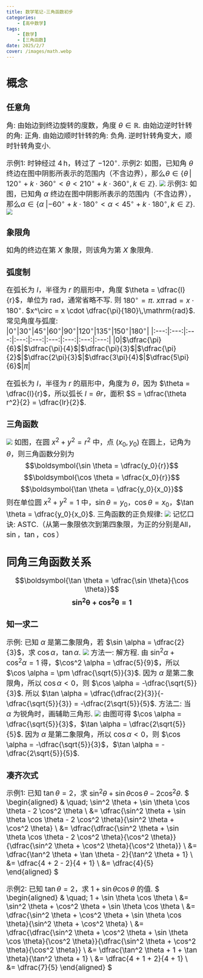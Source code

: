 ```yaml
---
title: 数学笔记-三角函数初步
categories:
    - [高中数学]
tags:
    - [数学]
    - [三角函数]
date: 2025/2/7
cover: /images/math.webp
---
```

# 概念
## 任意角
角: 由始边到终边旋转的度数，角度 $\theta \in \mathbb{R}$.
由始边逆时针转的角: 正角.
由始边顺时针转的角: 负角.
逆时针转角变大，顺时针转角变小.

示例1: 时钟经过 $4 \,\mathrm{h}$，转过了 $-120^\circ$.
示例2: 如图，已知角 $\theta$ 终边在图中阴影所表示的范围内（不含边界），那么$\theta \in \{\theta \,|\, 120^\circ + k \cdot 360^\circ < \theta < 210^\circ + k \cdot 360^\circ, k \in \mathbb{Z}\}$.
![](/images/Maths/三角函数初步/1.png)
示例3: 如图，已知角 $\alpha$ 终边在图中阴影所表示的范围内（不含边界），那么$\alpha \in \{\alpha \;| -60^\circ + k \cdot 180^\circ < \alpha < 45^\circ + k \cdot 180^\circ, k \in \mathbb{Z}\}$.
![](/images/Maths/三角函数初步/2.png)
## 象限角
如角的终边在第 $X$ 象限，则该角为第 $X$ 象限角.
## 弧度制
在弧长为 $l$，半径为 $r$ 的扇形中，角度 $\theta = \dfrac{l}{r}$，单位为 $\mathrm{rad}$，通常省略不写.
则 $180^\circ = \pi$.
$x\pi \,\mathrm{rad} = x \cdot 180^\circ$.
$x^\circ = x \cdot \dfrac{\pi}{180}\,\mathrm{rad}$.
常见角度与弧度:
|$0^\circ{}$|$30^\circ$|$45^\circ$|$60^\circ$|$90^\circ$|$120^\circ$|$135^\circ$|$150^\circ$|$180^\circ$|
|:---:|:---:|:---:|:---:|:---:|:---:|:---:|:---:|:---:|
|$0$|$\dfrac{\pi}{6}$|$\dfrac{\pi}{4}$|$\dfrac{\pi}{3}$|$\dfrac{\pi}{2}$|$\dfrac{2\pi}{3}$|$\dfrac{3\pi}{4}$|$\dfrac{5\pi}{6}$|$\pi$|

在弧长为 $l$，半径为 $r$ 的扇形中，角度为 $\theta$，因为 $\theta = \dfrac{l}{r}$，所以弧长 $l = \theta r$，面积 $S = \dfrac{\theta r^2}{2} = \dfrac{lr}{2}$.
## 三角函数
![](/images/Maths/三角函数初步/3.svg)
如图，在圆 $x^2 + y^2 = r^2$ 中，点 $(x_0, y_0)$ 在圆上，记角为 $\theta$，则三角函数分别为
$$\boldsymbol{\sin \theta = \dfrac{y_0}{r}}$$
$$\boldsymbol{\cos \theta = \dfrac{x_0}{r}}$$
$$\boldsymbol{\tan \theta = \dfrac{y_0}{x_0}}$$
则在单位圆 $x^2 + y^2 = 1$ 中，$\sin \theta = y_0$，$\cos \theta = x_0$，$\tan \theta = \dfrac{y_0}{x_0}$.
三角函数的正负规律:
![](/images/Maths/三角函数初步/4.png)
记忆口诀: ASTC.（从第一象限依次到第四象限，为正的分别是All，$\sin$，$\tan$，$\cos$）
# 同角三角函数关系
$$\boldsymbol{\tan \theta = \dfrac{\sin \theta}{\cos \theta}}$$
$$\boldsymbol{\sin^2 \theta + \cos^2 \theta = 1}$$
## 知一求二
示例:
已知 $\alpha$ 是第二象限角，若 $\sin \alpha = \dfrac{2}{3}$，求 $\cos \alpha$，$\tan \alpha$.
![](/images/Maths/三角函数初步/5.png)
方法一: 解方程.
由 $\sin^2 \alpha + \cos^2 \alpha = 1$ 得，$\cos^2 \alpha = \dfrac{5}{9}$，所以 $\cos \alpha = \pm \dfrac{\sqrt{5}}{3}$.
因为 $\alpha$ 是第二象限角，所以 $\cos \alpha < 0$，则 $\cos \alpha = -\dfrac{\sqrt{5}}{3}$.
所以 $\tan \alpha = \dfrac{\dfrac{2}{3}}{-\dfrac{\sqrt{5}}{3}} = -\dfrac{2\sqrt{5}}{5}$.
方法二: 当 $\alpha$ 为锐角时，画辅助三角形.
![](/images/Maths/三角函数初步/6.png)
由图可得 $\cos \alpha = \dfrac{\sqrt{5}}{3}$，$\tan \alpha = \dfrac{2\sqrt{5}}{5}$.
因为 $\alpha$ 是第二象限角，所以 $\cos \alpha < 0$，则 $\cos \alpha = -\dfrac{\sqrt{5}}{3}$，$\tan \alpha = -\dfrac{2\sqrt{5}}{5}$.
## 凑齐次式
示例1: 已知 $\tan \theta = 2$，求 $\sin^2 \theta + \sin \theta \cos \theta - 2 \cos^2 \theta$.
$
\begin{aligned}
& \quad\; \sin^2 \theta + \sin \theta \cos \theta - 2 \cos^2 \theta \\
&= \dfrac{\sin^2 \theta + \sin \theta \cos \theta - 2 \cos^2 \theta}{\sin^2 \theta + \cos^2 \theta} \\
&= \dfrac{\dfrac{\sin^2 \theta + \sin \theta \cos \theta - 2 \cos^2 \theta}{\cos^2 \theta}}{\dfrac{\sin^2 \theta + \cos^2 \theta}{\cos^2 \theta}} \\
&= \dfrac{\tan^2 \theta + \tan \theta - 2}{\tan^2 \theta + 1} \\
&= \dfrac{4 + 2 - 2}{4 + 1} \\
&= \dfrac{4}{5}
\end{aligned}
$

示例2: 已知 $\tan \theta = 2$，求 $1 + \sin \theta \cos \theta$ 的值.
$
\begin{aligned}
& \quad\; 1 + \sin \theta \cos \theta \\
&= \sin^2 \theta + \cos^2 \theta + \sin \theta \cos \theta \\
&= \dfrac{\sin^2 \theta + \cos^2 \theta + \sin \theta \cos \theta}{\sin^2 \theta + \cos^2 \theta} \\
&= \dfrac{\dfrac{\sin^2 \theta + \cos^2 \theta + \sin \theta \cos \theta}{\cos^2 \theta}}{\dfrac{\sin^2 \theta + \cos^2 \theta}{\cos^2 \theta}} \\
&= \dfrac{\tan^2 \theta + 1 + \tan \theta}{\tan^2 \theta + 1} \\
&= \dfrac{4 + 1 + 2}{4 + 1} \\
&= \dfrac{7}{5}
\end{aligned}
$
<style>
    p {font-size: 14pt;}
    table {font-size: 14pt;}
    li:not(.article-tag-list-item, .aos-init, .aos-animate) {font-size: 14pt;}
    center {font-size: 16pt;}
</style>